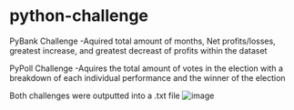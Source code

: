# python-challenge

PyBank Challenge 
  -Aquired total amount of months, Net profits/losses, greatest increase, and greatest decreast of profits within the dataset
  
PyPoll Challenge 
  -Aquires the total amount of votes in the election with a breakdown of each individual performance and the winner of the election

Both challenges were outputted into a .txt file
![image](https://user-images.githubusercontent.com/99780615/201267007-eea5a908-0d00-45d4-83a5-15f4d6cd259f.png)
